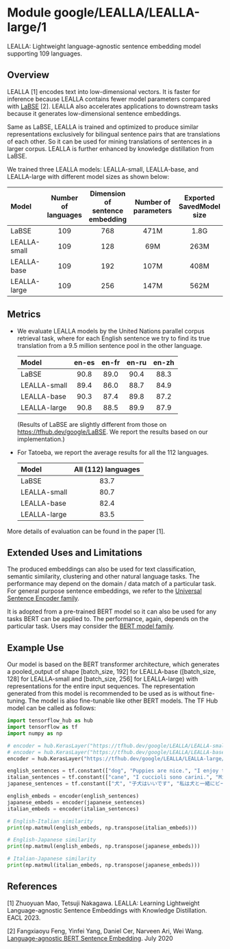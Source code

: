 # Module google/LEALLA/LEALLA-large/1
LEALLA: Lightweight language-agnostic sentence embedding model supporting 109 languages.

<!-- asset-path: internal -->
<!-- task: text-embedding -->
<!-- fine-tunable: true -->
<!-- format: saved_model_2 -->
<!-- language: multilingual -->
<!-- network-architecture: bert -->
<!-- dataset: commoncrawl -->
<!-- dataset: wikipedia -->
<!-- dataset: translation -->

## Overview

LEALLA \[1\] encodes text into low-dimensional vectors.
It is faster for inference because LEALLA contains fewer model parameters compared with [LaBSE](https://tfhub.dev/google/LaBSE) \[2\].
LEALLA also accelerates applications to downstream tasks because it generates low-dimensional sentence embeddings.

Same as LaBSE, LEALLA is trained and optimized to produce similar representations exclusively for bilingual sentence pairs that are translations of each other.
So it can be used for mining translations of sentences in a larger corpus.
LEALLA is further enhanced by knowledge distillation from LaBSE.

We trained three LEALLA models: LEALLA-small, LEALLA-base, and LEALLA-large with different model sizes as shown below:

|Model|Number of languages|Dimension of sentence embedding|Number of parameters|Exported SavedModel size|
|:-------------|:---:|:---:|:----:|:----:|
| LaBSE        | 109 | 768 | 471M | 1.8G |
| LEALLA-small | 109 | 128 | 69M  | 263M |
| LEALLA-base  | 109 | 192 | 107M | 408M |
| LEALLA-large | 109 | 256 | 147M | 562M |

## Metrics

* We evaluate LEALLA models by the United Nations parallel corpus retrieval task, where for each English sentence we try to find its true translation from a 9.5 million sentence pool in the other language.

  | Model        | en-es| en-fr| en-ru| en-zh|
  |:-------------|:----:|:----:|:----:|:----:|
  | LaBSE        | 90.8 | 89.0 | 90.4 | 88.3 |
  | LEALLA-small | 89.4 | 86.0 | 88.7 | 84.9 |
  | LEALLA-base  | 90.3 | 87.4 | 89.8 | 87.2 |
  | LEALLA-large | 90.8 | 88.5 | 89.9 | 87.9 |
  (Results of LaBSE are slightly different from those on https://tfhub.dev/google/LaBSE. We report the results based on our implementation.)

* For Tatoeba, we report the average results for all the 112 languages.

  | Model | All (112) languages |
  |:-------------|:----:|
  | LaBSE        | 83.7 |
  | LEALLA-small | 80.7 |
  | LEALLA-base  | 82.4 |
  | LEALLA-large | 83.5 |

More details of evaluation can be found in the paper \[1\].

## Extended Uses and Limitations

The produced embeddings can also be used for text classification, semantic similarity, clustering and other natural language tasks.
The performance may depend on the domain / data match of a particular task.
For general purpose sentence embeddings, we refer to the [Universal Sentence Encoder family](https://tfhub.dev/google/collections/universal-sentence-encoder).

It is adopted from a pre-trained BERT model so it can also be used for any tasks BERT can be applied to.
The performance, again, depends on the particular task.
Users may consider the [BERT model family](https://tfhub.dev/google/collections/bert).

## Example Use

Our model is based on the BERT transformer architecture, which generates a pooled_output of shape \[batch_size, 192\] for LEALLA-base (\[batch_size, 128\] for LEALLA-small and \[batch_size, 256\] for LEALLA-large) with representations for the entire input sequences.
The representation generated from this model is recommended to be used as is without fine-tuning.
The model is also fine-tunable like other BERT models.
The TF Hub model can be called as follows:

```python
import tensorflow_hub as hub
import tensorflow as tf
import numpy as np

# encoder = hub.KerasLayer("https://tfhub.dev/google/LEALLA/LEALLA-small/1")
# encoder = hub.KerasLayer("https://tfhub.dev/google/LEALLA/LEALLA-base/1")
encoder = hub.KerasLayer("https://tfhub.dev/google/LEALLA/LEALLA-large/1")

english_sentences = tf.constant(["dog", "Puppies are nice.", "I enjoy taking long walks along the beach with my dog."])
italian_sentences = tf.constant(["cane", "I cuccioli sono carini.", "Mi piace fare lunghe passeggiate lungo la spiaggia con il mio cane."])
japanese_sentences = tf.constant(["犬", "子犬はいいです", "私は犬と一緒にビーチを散歩するのが好きです"])

english_embeds = encoder(english_sentences)
japanese_embeds = encoder(japanese_sentences)
italian_embeds = encoder(italian_sentences)

# English-Italian similarity
print(np.matmul(english_embeds, np.transpose(italian_embeds)))

# English-Japanese similarity
print(np.matmul(english_embeds, np.transpose(japanese_embeds)))

# Italian-Japanese similarity
print(np.matmul(italian_embeds, np.transpose(japanese_embeds)))
```

## References

\[1\] Zhuoyuan Mao, Tetsuji Nakagawa. LEALLA: Learning Lightweight Language-agnostic Sentence Embeddings with Knowledge Distillation. EACL 2023.

\[2\] Fangxiaoyu Feng, Yinfei Yang, Daniel Cer, Narveen Ari, Wei Wang. [Language-agnostic BERT Sentence Embedding](https://arxiv.org/abs/2007.01852). July 2020
